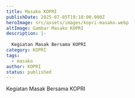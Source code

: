 ```yaml
---
title: Masako KOPRI
publishDate: 2025-07-05T19:18:00.000Z
heroImage: src/assets/images/kopri-masako.webp
altImage: Gambar Masako KOPRI
description: |-
  
  Kegiatan Masak Bersama KOPRI
category: KOPRI
tags:
  - masako
author: KOPRI
status: published
---
```

Kegiatan Masak Bersama KOPRI
